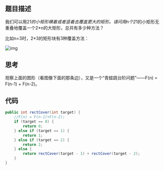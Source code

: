 ## 题目描述

我们可以用2*1的小矩形横着或者竖着去覆盖更大的矩形。请问用n个2*1的小矩形无重叠地覆盖一个2*n的大矩形，总共有多少种方法？

比如n=3时，2*3的矩形块有3种覆盖方法：

![img](E:\学习笔记\StudyNotes\在线编程\markdown图片\6384065_1581999858239_64E40A35BE277D7E7C87D4DCF588BE84.png)

## 思考

观察上面的图形（看图像下面的那条边），又是一个“青蛙跳台阶问题”——F(n) = F(n-1) + F(n-2)。

## 代码

```java
public int rectCover(int target) {
    //F(n) = F(n-1)+F(n-2);
    if (target == 0) {
        return 0;
    } else if (target == 1) {
        return 1;
    } else if (target == 2) {
        return 2;
    } else {
        return rectCover(target - 1) + rectCover(target - 2);
    }
}
```
